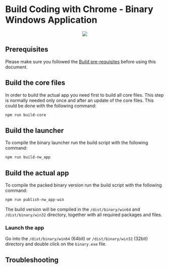 Build Coding with Chrome - Binary Windows Application
==============================================
<p align="center"><img src="../static_files/images/cwc_logo.png"></p>

## Prerequisites
Please make sure you followed the [Build pre-requisites](../BUILD.md) before using this document.

## Build the core files
In order to build the actual app you need first to build all core files.
This step is normally needed only once and after an update of the core files.
This could be done with the following command:
```bash
npm run build-core
```

## Build the launcher
To compile the binary launcher run the build script with the following command:
```bash
npm run build-nw_app
```

## Build the actual app
To compile the packed binary version run the build script with the following command:
```bash
npm run publish-nw_app-win
```
The build version will be compiled in the `/dist/binary/win64` and `/dist/binary/win32` directory, together with all required packages and files.

### Launch the app
Go into the `/dist/binary/win64` (64bit) or `/dist/binary/win32` (32bit) directory and double click on the `binary.exe` file.

## Troubleshooting
